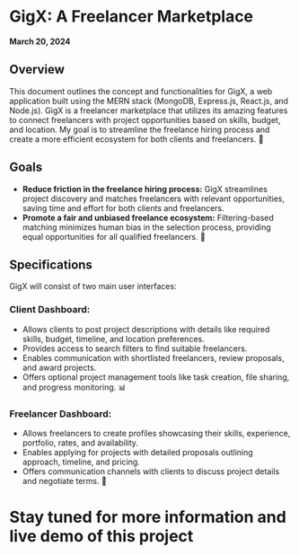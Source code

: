 # GigX: A Freelancer Marketplace
**March 20, 2024**

## Overview
This document outlines the concept and functionalities for GigX, a web application built using the MERN stack (MongoDB, Express.js, React.js, and Node.js). GigX is a freelancer marketplace that utilizes its amazing features to connect freelancers with project opportunities based on skills, budget, and location. My goal is to streamline the freelance hiring process and create a more efficient ecosystem for both clients and freelancers. 🚀

## Goals
- **Reduce friction in the freelance hiring process:** GigX streamlines project discovery and matches freelancers with relevant opportunities, saving time and effort for both clients and freelancers.
- **Promote a fair and unbiased freelance ecosystem:** Filtering-based matching minimizes human bias in the selection process, providing equal opportunities for all qualified freelancers. 🤝

## Specifications
GigX will consist of two main user interfaces:
### Client Dashboard:
- Allows clients to post project descriptions with details like required skills, budget, timeline, and location preferences.
- Provides access to search filters to find suitable freelancers.
- Enables communication with shortlisted freelancers, review proposals, and award projects.
- Offers optional project management tools like task creation, file sharing, and progress monitoring. 📊
### Freelancer Dashboard:
- Allows freelancers to create profiles showcasing their skills, experience, portfolio, rates, and availability.
- Enables applying for projects with detailed proposals outlining approach, timeline, and pricing.
- Offers communication channels with clients to discuss project details and negotiate terms. 💬

# Stay tuned for more information and live demo of this project
